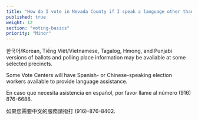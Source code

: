 ```yaml
---
title: "How do I vote in Nevada County if I speak a language other than English?"
published: true
weight: 12
section: "voting-basics"
priority: "Minor"
---
```


한국어/Korean, Tiếng Việt/Vietnamese, Tagalog, Hmong, and Punjabi versions of ballots and polling place information may be available at some selected precincts.  

Some Vote Centers will have Spanish- or Chinese-speaking election workers available to provide language assistance.  

En caso que necesita asistencia en español, por favor llame al número (916) 876-6688.  

如果您需要中文的服務請撥打 (916)-876-8402.